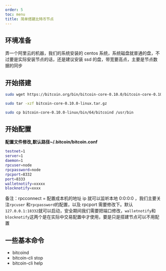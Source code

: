 ```yaml
---
order: 5
toc: menu
title: 简单搭建比特币节点
---
```


<!-- 其他 Markdown 内容 -->

## 环境准备

弄一个阿里云的机器，我们的系统安装的 centos 系统，系统磁盘就普通的盘，不过要是实际安装节点的话，还是建议安装 ssd 的盘，带宽要高点，主要是节点数据的同步

## 开始搭建

```bash
sudo wget https://bitcoin.org/bin/bitcoin-core-0.10.0/bitcoin-core-0.10.0-linux.tar.gz

sudo tar -xzf bitcoin-core-0.10.0-linux.tar.gz

sudo cp bitcoin-core-0.10.0-linux/bin/64/bitcoind /usr/bin
```

## 开始配置

**配置文件修改,默认路径~/.bitcoin/bitcoin.conf**

```bash
testnet=1
server=1
daemon=1
rpcuser=node
rpcpassword=node
rpcport=8332
port=8333
walletnotify=xxxxx
blocknotify=xxxx
```

备注：rpcconnect = 配置成本机的地址 ip 就可以监听本地 0:0:0:0 ，我们主要关注`rpcuser` 和`rpcpassword`的配置，以及 rpcport 需要修改下。默认`127.0.0.1:18332`就可以启动，安全期间我们需要把端口修改，`walletnotify`和`blocknotify`这两个是在实际中交易配置中才使用，要是只是搭建节点可以不用配置

## 一些基本命令

- bitcoind
- bitcoin-cli stop
- bitcoin-cli help
